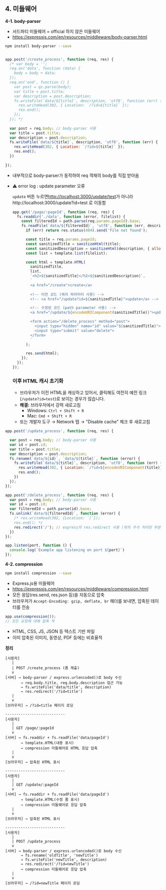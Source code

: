 ## 4. 미들웨어

**4-1. body-parser**

- 서드파티 미들웨어 = official 하지 않은 미들웨어
- https://expressjs.com/en/resources/middleware/body-parser.html

```bash
npm install body-parser --save
```

```jsx

app.post('/create_process', function (req, res) {
  /* var body = '';
  req.on('data', function (data) {
    body = body + data;
  });
  req.on('end', function () {
    var post = qs.parse(body);
    var title = post.title;
    var description = post.description;
    fs.writeFile(`data/${title}`, description, 'utf8', function (err) {
      res.writeHead(302, { Location: `/?id=${title}` });
      res.end();
    });
  }); */
  
  var post = req.body; // body-parser 사용
  var title = post.title;
  var description = post.description;
  fs.writeFile(`data/${title}`, description, 'utf8', function (err) {
    res.writeHead(302, { Location: `/?id=${title}` });
    res.end();
  })
 
});
```

- 내부적으로 body-parser가 동작하여 req 객채의 body를 직접 받아옴
- ⚠️ error log : update parameter 오류
    
    `update` 버튼 누르면[http://localhost:3000/update/test](http://localhost:3000/update?id=test)가 아니라 http://localhost:3000/update?id=test 로 이동함 
    
    ```jsx
    app.get('/page/:pageId', function (req, res) {
      fs.readdir('./data', function (error, filelist) {
        const filteredId = path.parse(req.params.pageId).base;
        fs.readFile(`data/${filteredId}`, 'utf8', function (err, description) {
          if (err) return res.status(404).send('File not found');
    
          const title = req.params.pageId;
          const sanitizedTitle = sanitizeHtml(title);
          const sanitizedDescription = sanitizeHtml(description, { allowedTags:['h1'] });
          const list = template.list(filelist);
    
          const html = template.HTML(
            sanitizedTitle,
            list,
            `<h2>${sanitizedTitle}</h2>${sanitizedDescription}`,
            `
            <a href="/create">create</a>
            
            <!-- 이전 코드 (쿼리 파라미터 사용) -->
            <!-- <a href="/update?id=${sanitizedTitle}">update</a> -->
    
            <!-- 수정된 코드 (path parameter 사용) -->
            <a href="/update/${encodeURIComponent(sanitizedTitle)}">update</a>
    
            <form action="/delete_process" method="post">
              <input type="hidden" name="id" value="${sanitizedTitle}">
              <input type="submit" value="delete">
            </form>
            `
          );
    
          res.send(html);
        });
      });
    });
    
    ```
    
    ### 이후 HTML 캐시 초기화
    
    - 브라우저가 이전 HTML을 캐싱하고 있어서, 클릭해도 여전히 예전 링크(`/update?id=test`)로 보이는 경우가 많습니다.
    - **해결:** 브라우저에서 강력 새로고침
        - Windows: `Ctrl + Shift + R`
        - Mac: `Cmd + Shift + R`
    - 또는 개발자 도구 → Network 탭 → "Disable cache" 체크 후 새로고침
    

```jsx
app.post('/update_process', function (req, res) {

  var post = req.body; // body-parser 사용
  var id = post.id;
  var title = post.title;
  var description = post.description;
  fs.rename(`data/${id}`, `data/${title}`, function (error) {
    fs.writeFile(`data/${title}`, description, 'utf8', function (err) {
      res.writeHead(302, { Location: `/?id=${encodeURIComponent(title)}` });
      res.end();
    })
  });
});
```

```jsx
app.post('/delete_process', function (req, res) {
  var post = req.body; // body-parser 사용
  var id = post.id;
  var filteredId = path.parse(id).base;
  fs.unlink(`data/${filteredId}`, function (error) {
    /* res.writeHead(302, {Location: `/`});
    res.end(); */
    res.redirect('/'); // express의 res.redirect 사용 (위의 주석 처리된 부분과 동일한 기능 수행)
  })
});

app.listen(port, function () {
  console.log(`Example app listening on port ${port}`)
});

```

**4-2. compression**

```bash
npm install compression --save
```

- Express.js용 미들웨어
- https://expressjs.com/en/resources/middleware/compression.html
- 모든 응답(res.send, res.json 등)을 자동으로 압축
- 브라우저가 `Accept-Encoding: gzip, deflate, br` 헤더를 보내면, 압축된 데이터를 전송

```jsx
app.use(compression());
// 모든 요청에 대해 압축 적
```

- HTML, CSS, JS, JSON 등 텍스트 기반 파일
- 이미 압축된 이미지, 동영상, PDF 등에는 비효율적


**정리**

```
[사용자] 
   |
   | POST /create_process (폼 제출)
   v
[서버] → body-parser / express.urlencoded()로 body 수신
       → req.body.title, req.body.description 접근 가능
       → fs.writeFile('data/title', description)
       → res.redirect('/?id=title')
   |
   v
[브라우저] → /?id=title 페이지 로딩

---------------------------
[사용자] 
   |
   | GET /page/:pageId
   v
[서버] → fs.readdir + fs.readFile('data/pageId')
       → template.HTML(내용 표시)
       → compression 미들웨어로 HTML 응답 압축
   |
   v
[브라우저] → 압축된 HTML 표시

---------------------------
[사용자] 
   |
   | GET /update/:pageId
   v
[서버] → fs.readdir + fs.readFile('data/pageId')
       → template.HTML(수정 폼 표시)
       → compression 미들웨어로 응답 압축
   |
   v
[브라우저] → 압축된 HTML 표시

---------------------------
[사용자] 
   |
   | POST /update_process
   v
[서버] → body-parser / express.urlencoded()로 body 수신
       → fs.rename('oldTitle', 'newTitle')
       → fs.writeFile('newTitle', description)
       → res.redirect('/?id=newTitle')
       → compression 미들웨어로 응답 압축
   |
   v
[브라우저] → /?id=newTitle 페이지 로딩

```


